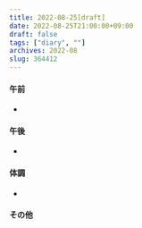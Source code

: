 ```yaml
---
title: 2022-08-25[draft]
date: 2022-08-25T21:00:00+09:00
draft: false
tags: ["diary", ""]
archives: 2022-08
slug: 364412
---
```

#### 午前
- 
#### 午後
- 
#### 体調
- 
#### その他
